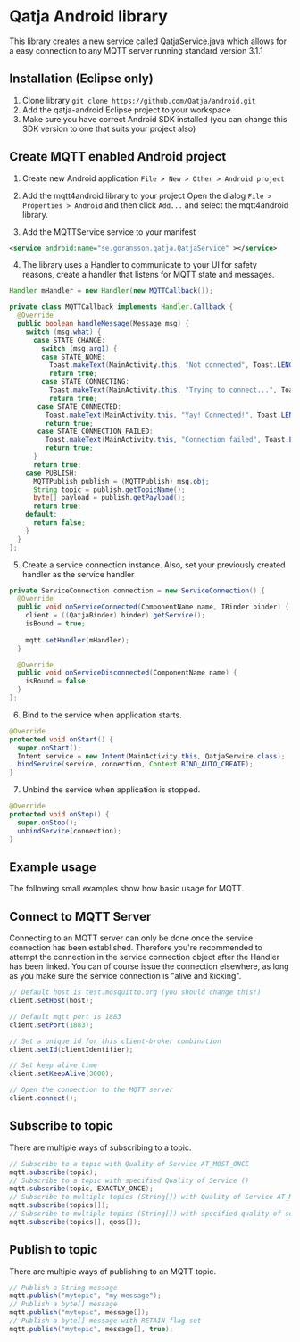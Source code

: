 Qatja Android library
==========

This library creates a new service called QatjaService.java which allows for a easy connection to any MQTT server running standard version 3.1.1

## Installation (Eclipse only)

1. Clone library `git clone https://github.com/Qatja/android.git`
2. Add the qatja-android Eclipse project to your workspace
3. Make sure you have correct Android SDK installed (you can change this SDK version to one that suits your project also)

## Create MQTT enabled Android project

1. Create new Android application
`File > New > Other > Android project`

2. Add the mqtt4android library to your project
Open the dialog `File > Properties > Android` and then click `Add...` and select the mqtt4android library.

3. Add the MQTTService service to your manifest
```xml
<service android:name="se.goransson.qatja.QatjaService" ></service> 
```

4. The library uses a Handler to communicate to your UI for safety reasons, create a handler that listens for MQTT state and messages.
```java
Handler mHandler = new Handler(new MQTTCallback());

private class MQTTCallback implements Handler.Callback {
  @Override
  public boolean handleMessage(Message msg) {
    switch (msg.what) {
      case STATE_CHANGE:
        switch (msg.arg1) {
        case STATE_NONE:
          Toast.makeText(MainActivity.this, "Not connected", Toast.LENGTH_SHORT).show();
          return true;
        case STATE_CONNECTING:
          Toast.makeText(MainActivity.this, "Trying to connect...", Toast.LENGTH_SHORT).show();
          return true;
       case STATE_CONNECTED:
         Toast.makeText(MainActivity.this, "Yay! Connected!", Toast.LENGTH_SHORT).show();
         return true;
       case STATE_CONNECTION_FAILED:
         Toast.makeText(MainActivity.this, "Connection failed", Toast.LENGTH_SHORT).show();
         return true;		
      }
      return true;
    case PUBLISH:
      MQTTPublish publish = (MQTTPublish) msg.obj;
      String topic = publish.getTopicName();
      byte[] payload = publish.getPayload();
      return true;
    default:
      return false;
    }
  }
};
```

5. Create a service connection instance. Also, set your previously created handler as the service handler
```java
private ServiceConnection connection = new ServiceConnection() {
  @Override
  public void onServiceConnected(ComponentName name, IBinder binder) {
    client = ((QatjaBinder) binder).getService();
    isBound = true;
    
    mqtt.setHandler(mHandler);
  }

  @Override
  public void onServiceDisconnected(ComponentName name) {
    isBound = false;
  }
};
```

6. Bind to the service when application starts.
```java
@Override
protected void onStart() {
  super.onStart();
  Intent service = new Intent(MainActivity.this, QatjaService.class);
  bindService(service, connection, Context.BIND_AUTO_CREATE);
}
```

7. Unbind the service when application is stopped.
```java
@Override
protected void onStop() {
  super.onStop();
  unbindService(connection);
}
```

## Example usage
The following small examples show how basic usage for MQTT.

## Connect to MQTT Server
Connecting to an MQTT server can only be done once the service connection has been established. Therefore you're recommended to attempt the connection in the service connection object after the Handler has been linked.
You can of course issue the connection elsewhere, as long as you make sure the service connection is "alive and kicking".

```java
// Default host is test.mosquitto.org (you should change this!)
client.setHost(host);

// Default mqtt port is 1883
client.setPort(1883);

// Set a unique id for this client-broker combination
client.setId(clientIdentifier);

// Set keep alive time
client.setKeepAlive(3000);

// Open the connection to the MQTT server
client.connect();
```

## Subscribe to topic
There are multiple ways of subscribing to a topic.
```java
// Subscribe to a topic with Quality of Service AT_MOST_ONCE
mqtt.subscribe(topic);
// Subscribe to a topic with specified Quality of Service ()
mqtt.subscribe(topic, EXACTLY_ONCE);
// Subscribe to multiple topics (String[]) with Quality of Service AT_MOST_ONCE
mqtt.subscribe(topics[]);
// Subscribe to multiple topics (String[]) with specified quality of service (byte[]) for each topic
mqtt.subscribe(topics[], qoss[]);
```

## Publish to topic
There are multiple ways of publishing to an MQTT topic.
```java
// Publish a String message
mqtt.publish("mytopic", "my message");
// Publish a byte[] message
mqtt.publish("mytopic", message[]);
// Publish a byte[] message with RETAIN flag set
mqtt.publish("mytopic", message[], true);
```

